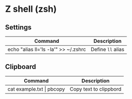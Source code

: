 # Z shell (zsh)

## Settings

Command | Description
-|-
echo "alias ll='ls -la'" >> ~/.zshrc | Define `ll` alias

## Clipboard

Command | Description
-|-
cat example.txt \| pbcopy | Copy text to clippbord

